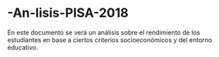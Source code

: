 # -An-lisis-PISA-2018
En este documento se verá un análisis sobre el rendimiento de los estudiantes en base a ciertos criterios socioeconómicos y del entorno educativo.
